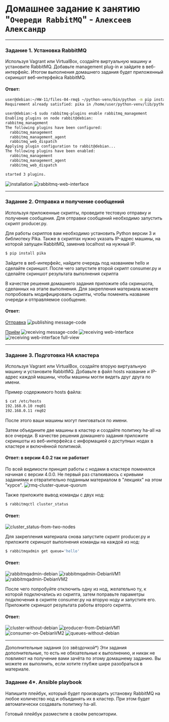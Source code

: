 # Домашнее задание к занятию "`Очереди RabbitMQ`" - `Алексеев Александр`

---
### Задание 1. Установка RabbitMQ
Используя Vagrant или VirtualBox, создайте виртуальную машину и установите RabbitMQ. Добавьте management plug-in и зайдите в веб-интерфейс.
Итогом выполнения домашнего задания будет приложенный скриншот веб-интерфейса RabbitMQ.

#### Ответ:
``` bash
user@debian:~/HW-11/files-04-rmq$ ~/python-venv/bin/python -m pip install pika --upgrade
Requirement already satisfied: pika in /home/user/python-venv/lib/python3.11/site-packages (1.3.2)

user@debian:~$ sudo rabbitmq-plugins enable rabbitmq_management
Enabling plugins on node rabbit@debian:
rabbitmq_management
The following plugins have been configured:
  rabbitmq_management
  rabbitmq_management_agent
  rabbitmq_web_dispatch
Applying plugin configuration to rabbit@debian...
The following plugins have been enabled:
  rabbitmq_management
  rabbitmq_management_agent
  rabbitmq_web_dispatch

started 3 plugins.
```
![installation](img-04-rabbitmq/11-04-task-2-installation.png)
![rabbitmq-web-interface](img-04-rabbitmq/11-04-task-1-rabbit-mq-web-interface.png)

---
### Задание 2. Отправка и получение сообщений
Используя приложенные скрипты, проведите тестовую отправку и получение сообщения. Для отправки сообщений необходимо запустить скрипт producer.py.

Для работы скриптов вам необходимо установить Python версии 3 и библиотеку Pika. Также в скриптах нужно указать IP-адрес машины, на которой запущен RabbitMQ, заменив localhost на нужный IP.

``` bash
$ pip install pika
```
Зайдите в веб-интерфейс, найдите очередь под названием hello и сделайте скриншот. После чего запустите второй скрипт consumer.py и сделайте скриншот результата выполнения скрипта

В качестве решения домашнего задания приложите оба скриншота, сделанных на этапе выполнения.
Для закрепления материала можете попробовать модифицировать скрипты, чтобы поменять название очереди и отправляемое сообщение.

#### Ответ:

[Отправка](files-04-rmq/producer.py)
![publishing message-code](img-04-rabbitmq/11-04-task-2-publishing.png)

[Приём](files-04-rmq/consumer.py)
![receiving message-code](img-04-rabbitmq/11-04-task-2-receiving-1.png)
![receiving web-interface](img-04-rabbitmq/11-04-task-2-receiving-2.png)
![receiving web-interface full-view](img-04-rabbitmq/11-04-task-2-receiving-screenshot-web-if.png)

---
### Задание 3. Подготовка HA кластера
Используя Vagrant или VirtualBox, создайте вторую виртуальную машину и установите RabbitMQ. Добавьте в файл hosts название и IP-адрес каждой машины, чтобы машины могли видеть друг друга по имени.

Пример содержимого hosts файла:
``` bash
$ cat /etc/hosts
192.168.0.10 rmq01
192.168.0.11 rmq02
```
После этого ваши машины могут пинговаться по имени.

Затем объедините две машины в кластер и создайте политику ha-all на все очереди.
В качестве решения домашнего задания приложите скриншоты из веб-интерфейса с информацией о доступных нодах в кластере и включённой политикой.
#### Ответ: в версии 4.0.2 так не работает
По всей видимости принцип работы с нодами в кластере поменялся начиная с версии 4.0.0.
Не первый раз сталкиваюсь с кривыми заданиями и отвратительно поданным материалом в "лекциях" на этом "курсе".
![rmq-cluster-queue-quorum](img-04-rabbitmq/11-04-task-3-RMQ-cluster-queue-quorum.png)

Также приложите вывод команды с двух нод:
``` bash
$ rabbitmqctl cluster_status
```
#### Ответ:
![cluster_status-from-two-nodes](img-04-rabbitmq/11-04-task-3-two-machines-inside-cluster.png)

Для закрепления материала снова запустите скрипт producer.py и приложите скриншот выполнения команды на каждой из нод:
``` bash
$ rabbitmqadmin get queue='hello'
```
#### Ответ:
![rabbitmqadmin-debian](img-04-rabbitmq/11-04-task-3-RMQ-rabbitmqadmin-debian.png)
![rabbitmqadmin-DebianVM1](img-04-rabbitmq/11-04-task-3-RMQ-rabbitmqadmin-DebianVM1.png)
![rabbitmqadmin-DebianVM2](img-04-rabbitmq/11-04-task-3-RMQ-rabbitmqadmin-DebianVM2.png)

После чего попробуйте отключить одну из нод, желательно ту, к которой подключались из скрипта, затем поправьте параметры подключения в скрипте consumer.py на вторую ноду и запустите его.
Приложите скриншот результата работы второго скрипта.
#### Ответ:
![cluster-without-debian](img-04-rabbitmq/11-04-task-3-RMQ-web-if-cluster-with-two-nodes.png)
![producer-from-DebianVM1](img-04-rabbitmq/11-04-task-3-RMQ-producer-from-DebianVM1.png)
![consumer-on-DebianVM2](img-04-rabbitmq/11-04-task-3-RMQ-consumer-on-DebianVM2.png)
![queues-without-debian](img-04-rabbitmq/11-04-task-3-RMQ-web-if-queue-hello-quorum.png)


---

Дополнительные задания (со звёздочкой*)
Эти задания дополнительные, то есть не обязательные к выполнению, и никак не повлияют на получение вами зачёта по этому домашнему заданию. Вы можете их выполнить, если хотите глубже шире разобраться в материале.

### Задание 4*. Ansible playbook
Напишите плейбук, который будет производить установку RabbitMQ на любое количество нод и объединять их в кластер. При этом будет автоматически создавать политику ha-all.

Готовый плейбук разместите в своём репозитории.
